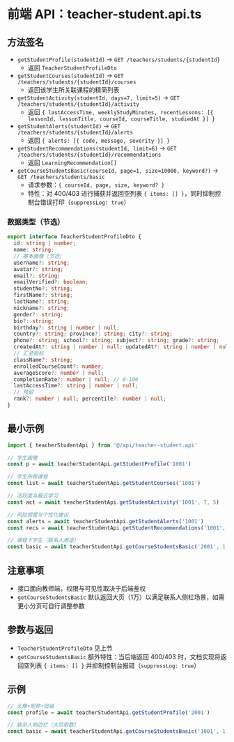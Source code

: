 # 前端 API：teacher-student.api.ts

## 方法签名
- `getStudentProfile(studentId)` → `GET /teachers/students/{studentId}`
  - 返回 `TeacherStudentProfileDto`
- `getStudentCourses(studentId)` → `GET /teachers/students/{studentId}/courses`
  - 返回该学生所关联课程的精简列表
- `getStudentActivity(studentId, days=7, limit=5)` → `GET /teachers/students/{studentId}/activity`
  - 返回 `{ lastAccessTime, weeklyStudyMinutes, recentLessons: [{ lessonId, lessonTitle, courseId, courseTitle, studiedAt }] }`
- `getStudentAlerts(studentId)` → `GET /teachers/students/{studentId}/alerts`
  - 返回 `{ alerts: [{ code, message, severity }] }`
- `getStudentRecommendations(studentId, limit=6)` → `GET /teachers/students/{studentId}/recommendations`
  - 返回 `LearningRecommendation[]`
- `getCourseStudentsBasic(courseId, page=1, size=10000, keyword?)` → `GET /teachers/students/basic`
  - 请求参数：`{ courseId, page, size, keyword? }`
  - 特性：对 400/403 进行捕获并返回空列表 `{ items: [] }`，同时抑制控制台错误打印（`suppressLog: true`）

### 数据类型（节选）
```ts
export interface TeacherStudentProfileDto {
  id: string | number;
  name: string;
  // 基本画像（节选）
  username?: string;
  avatar?: string;
  email?: string;
  emailVerified?: boolean;
  studentNo?: string;
  firstName?: string;
  lastName?: string;
  nickname?: string;
  gender?: string;
  bio?: string;
  birthday?: string | number | null;
  country?: string; province?: string; city?: string;
  phone?: string; school?: string; subject?: string; grade?: string;
  createdAt?: string | number | null; updatedAt?: string | number | null;
  // 汇总指标
  className?: string;
  enrolledCourseCount?: number;
  averageScore?: number | null;
  completionRate?: number | null; // 0-100
  lastAccessTime?: string | number | null;
  // 预留
  rank?: number | null; percentile?: number | null;
}
```

## 最小示例
```ts
import { teacherStudentApi } from '@/api/teacher-student.api'

// 学生画像
const p = await teacherStudentApi.getStudentProfile('1001')

// 学生所修课程
const list = await teacherStudentApi.getStudentCourses('1001')

// 活跃度与最近学习
const act = await teacherStudentApi.getStudentActivity('1001', 7, 5)

// 风险预警与个性化建议
const alerts = await teacherStudentApi.getStudentAlerts('1001')
const recs = await teacherStudentApi.getStudentRecommendations('1001', 6)

// 课程下学生（联系人用途）
const basic = await teacherStudentApi.getCourseStudentsBasic('2001', 1, 10000, '张')
```

## 注意事项
- 接口面向教师端，权限与可见性取决于后端鉴权
- `getCourseStudentsBasic` 默认返回大页（1万）以满足联系人侧栏场景，如需更小分页可自行调整参数

## 参数与返回
- `TeacherStudentProfileDto` 见上节
- `getCourseStudentsBasic` 额外特性：当后端返回 400/403 时，文档实现将返回空列表 `{ items: [] }` 并抑制控制台报错（`suppressLog: true`）

## 示例
```ts
// 头像+昵称+班级
const profile = await teacherStudentApi.getStudentProfile('2001')

// 联系人侧边栏（大页取数）
const basic = await teacherStudentApi.getCourseStudentsBasic('1001', 1, 10000)
```
